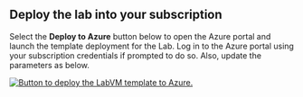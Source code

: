 ## Deploy the lab into your subscription


Select the **Deploy to Azure** button below to open the Azure portal and launch the template deployment for the Lab. Log in to the Azure portal using your subscription credentials if prompted to do so. Also, update the parameters as below.


   [![Button to deploy the LabVM template to Azure.](https://aka.ms/deploytoazurebutton "Deploy the LabVM template to Azure")](https://portal.azure.com/#create/Microsoft.Template/uri/https://raw.githubusercontent.com/CloudLabsAI-Azure/Azure-Arc-enabled-SQL-Server/main/lab-files/template.json)
